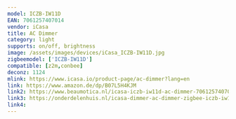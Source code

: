 ```yaml
---
model: ICZB-IW11D
EAN: 7061257407014
vendor: iCasa
title: AC Dimmer
category: light
supports: on/off, brightness
image: /assets/images/devices/iCasa_ICZB-IW11D.jpg
zigbeemodel: ['ICZB-IW11D']
compatible: [z2m,conbee]
deconz: 1124
mlink: https://www.icasa.io/product-page/ac-dimmer?lang=en
link: https://www.amazon.de/dp/B07L5H4KJM
link2: https://www.beaumotica.nl/icasa-iczb-iw11d-ac-dimmer-7061257407014
link3: https://onderdelenhuis.nl/icasa-dimmer-ac-dimmer-zigbee-iczb-iw11d.htm
link4: 
---
```

